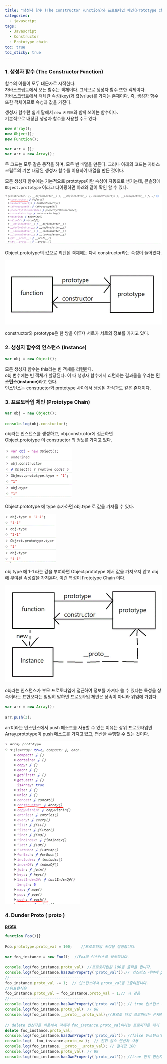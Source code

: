 ```yaml
---
title: "생성자 함수 (The Constructor Function)와 프로토타입 체인(Prototype chain)"
categories:
  - javascript
tags:
  - Javascript
  - Constructor
  - Prototype chain
toc: true
toc_sticky: true
---
```


### 1. 생성자 함수 (The Constructor Function)
함수의 이름이 모두 대문자로 시작한다.   
자바스크립트에서 모든 함수는 객체이다. 그러므로 생성자 함수 또한 객체이다.  
자바스크립트에서 객체란 속성(key)과 값(value)를 가지는 존재이다. 즉, 생성자 함수 또한 객체이므로 속성과 값을 가진다.    

생성자 함수란 쉽게 말해서 <code>new 키워드</code>와 함께 쓰이는 함수이다.   
기본적으로 내장된 생성자 함수를 사용할 수도 있다.   

```javascript
new Array();
new Object();
new Function();
```

```javascript
var arr = [];
var arr = new Array();
```

두 코드는 모두 같은 동작을 하며, 모두 빈 배열을 만든다. 
그러나 아래의 코드는 자바스크립트의 기본 내장된 생성자 함수를 이용하여 배열을 만든 것이다.  

모든 생성자 함수에는 기본적으로 prototype이란 속성이 자동으로 생기는데,
콘솔창에 <code>Object.prototype</code> 이라고 타이핑하면 아래와 같이 확인 할 수 있다.

![images 1](/assets/images/javascript/01/img_1.gif)

Object.prototype의 값으로 리턴된 객체에는 다시 constructor라는 속성이 들어있다.

![images 2](/assets/images/javascript/01/img_2.gif)

constructor와 prototype은 한 쌍을 이루며 서로가 서로의 정보를 가지고 있다.

### 2. 생성자 함수의 인스턴스 (Instance)

```javascript
var obj = new Object();
```

모든 생성자 함수는 this라는 빈 객체를 리턴한다.     
obj 변수에는 빈 객체가 할당된다. 이 때 생성자 함수에서 리턴하는 결과물을 우리는 <strong>인스턴스(instance)</strong>라고 한다.    
인스턴스는 constructor와 prototype 사이에서 생성된 자식과도 같은 존재이다.

### 3. 프로토타입 체인 (Prototype Chain)

```javascript
var obj = new Object();

console.log(obj.constuctor);
```
obj라는 인스턴스를 생성하고, obj.constructor에 접근하면   
Object.prototype 이 constructor 의 정보를 가지고 있다.

![images 3-1](/assets/images/javascript/01/img_3-1.gif)

Object.prototype 에 type 추가하면 obj.type 로 값을 가져올 수 있다.

![images 3-2](/assets/images/javascript/01/img_3-2.gif)

obj.type 에 1-1 라는 값을 부여하면 Object.prototype 에서 값을 가져오지 않고 obj에 부여된 속성값을 가져온다.
이런 특성이 Prototype Chain 이다.


![images 4](/assets/images/javascript/01/img_4.gif)

obj라는 인스턴스가 부모 프로토타입에 접근하여 정보를 가져다 쓸 수 있다는 특성을 상속이라는 표현보다는 엄밀히 말하면 프로토타입 체인은 상속이 아니라 위임에 가깝다.


```javascript
var arr = new Array();

arr.push(3);
```

arr이라는 인스턴스에서 push 메소드를 사용할 수 있는 이유는 상위 프로토타입인 Array.prototype이 push 메소드를 가지고 있고, 연산을 수행할 수 있는 것이다.

![images 5](/assets/images/javascript/01/img_5.gif)



### 4. Dunder Proto ( __proto__ )

[__proto__](https://developer.mozilla.org/en-US/docs/Web/JavaScript/Reference/Global_Objects/Object/proto)


```javascript
function Foo(){}

Foo.prototype.proto_val = 100;    //프로토타입 속성을 설정합니다.

var foo_instance = new Foo();  //Foo의 인스턴스를 생성합니다.

console.log(foo_instance.proto_val); //프로토타입값 100을 출력을 합니다.
console.log(foo_instance.hasOwnProperty('proto_val'));// 인스턴스 내부에 proto_val이라는 속성을 가지고 있는지 확인 prototype체인 순회를 안하는것이 특징
//----------------------------------
foo_instance.proto_val -= 1;  // 인스턴스에서 proto_val을 1줄여봅니다. 
//위표현식은
foo_instance.proto_val = foo_instance.proto_val - 1;// 과 같음
//----------------------------------
console.log(foo_instance.hasOwnProperty('proto_val')); // true 인스턴스 내부에 proto_val이라는 프로퍼티가 할당되었기떄문에 더 이상 프로토타입 체인을 순회하지않습니다.
console.log(foo_instance.proto_val); // 98
console.log(foo_instance.__proto__.proto_val);//프로토 타입 프로퍼티는 존재하지만 foo_instance 내부에 proto_val이라는 동일이름의 프로퍼티가 존재하기때문에 인스턴스 변수로 호출시 인스턴스의 프로퍼티값을 가져옵니다.

// delete 연산자를 이용해서 객체에 foo_instance.proto_val이라는 프로퍼티를 제거 인스턴스 내부에 proto_val이라는 프로퍼티를 가지고있는지 확인
delete foo_instance.proto_val;
console.log(foo_instance.hasOwnProperty('proto_val')); //false 인스턴스내부에 프로퍼티가 지워진걸 알 수 있습니다.
console.log(--foo_instance.proto_val);  // 전위 감소 연산자 사용
console.log(foo_instance.__proto__.proto_val); // 결과값 100
console.log(foo_instance.proto_val); // 99
console.log(foo_instance.hasOwnProperty('proto_val')); //true 전위 연산자를 통해서 다시 proto_val이라는 프로퍼티가 인스턴스에 할당됨.
```